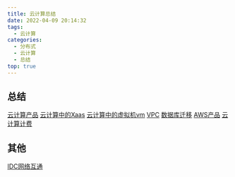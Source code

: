 ```yaml
---
title: 云计算总结
date: 2022-04-09 20:14:32
tags:
  - 云计算
categories:
  - 分布式
  - 云计算  
  - 总结
top: true  
---
```


<p></p>
<!-- more -->

## 总结
 [云计算产品](../../../../2022/04/30/cloudProduct/)
 [云计算中的Xaas](../../../../2019/02/07/xaas/) 
 [云计算中的虚拟机vm](../../../../2020/07/29/vm/)
 [VPC](../../../../2022/04/09/vpc/)
 [数据库迁移](../../../../2022/04/11/dbMigrate/)
 [AWS产品](../../../../2022/05/01/awsArch/)
 [云计算计费](../../../..//2022/05/21/cloudComputingBilling/)


  
## 其他
 [IDC网络互通](../../../../2019/05/15/netConnection/)

 


 